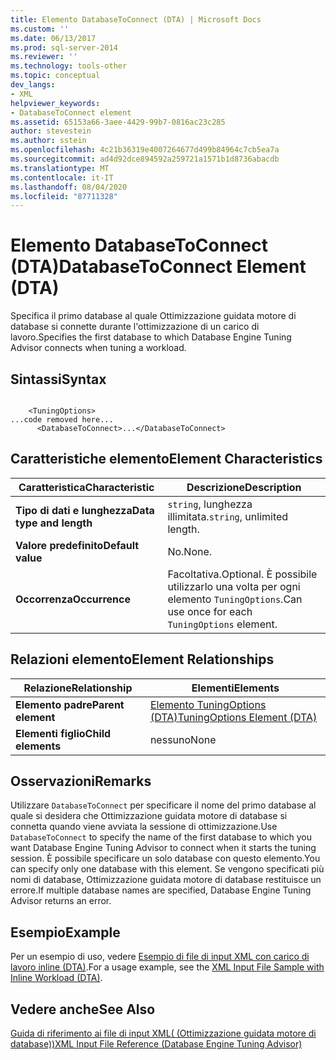 ```yaml
---
title: Elemento DatabaseToConnect (DTA) | Microsoft Docs
ms.custom: ''
ms.date: 06/13/2017
ms.prod: sql-server-2014
ms.reviewer: ''
ms.technology: tools-other
ms.topic: conceptual
dev_langs:
- XML
helpviewer_keywords:
- DatabaseToConnect element
ms.assetid: 65153a66-3aee-4429-99b7-0816ac23c285
author: stevestein
ms.author: sstein
ms.openlocfilehash: 4c21b36319e4007264677d499b84964c7cb5ea7a
ms.sourcegitcommit: ad4d92dce894592a259721a1571b1d8736abacdb
ms.translationtype: MT
ms.contentlocale: it-IT
ms.lasthandoff: 08/04/2020
ms.locfileid: "87711328"
---
```

# <a name="databasetoconnect-element-dta"></a><span data-ttu-id="fa902-102">Elemento DatabaseToConnect (DTA)</span><span class="sxs-lookup"><span data-stu-id="fa902-102">DatabaseToConnect Element (DTA)</span></span>
  <span data-ttu-id="fa902-103">Specifica il primo database al quale Ottimizzazione guidata motore di database si connette durante l'ottimizzazione di un carico di lavoro.</span><span class="sxs-lookup"><span data-stu-id="fa902-103">Specifies the first database to which Database Engine Tuning Advisor connects when tuning a workload.</span></span>  
  
## <a name="syntax"></a><span data-ttu-id="fa902-104">Sintassi</span><span class="sxs-lookup"><span data-stu-id="fa902-104">Syntax</span></span>  
  
```  
  
    <TuningOptions>  
...code removed here...  
      <DatabaseToConnect>...</DatabaseToConnect>  
```  
  
## <a name="element-characteristics"></a><span data-ttu-id="fa902-105">Caratteristiche elemento</span><span class="sxs-lookup"><span data-stu-id="fa902-105">Element Characteristics</span></span>  
  
|<span data-ttu-id="fa902-106">Caratteristica</span><span class="sxs-lookup"><span data-stu-id="fa902-106">Characteristic</span></span>|<span data-ttu-id="fa902-107">Descrizione</span><span class="sxs-lookup"><span data-stu-id="fa902-107">Description</span></span>|  
|--------------------|-----------------|  
|<span data-ttu-id="fa902-108">**Tipo di dati e lunghezza**</span><span class="sxs-lookup"><span data-stu-id="fa902-108">**Data type and length**</span></span>|<span data-ttu-id="fa902-109">`string`, lunghezza illimitata.</span><span class="sxs-lookup"><span data-stu-id="fa902-109">`string`, unlimited length.</span></span>|  
|<span data-ttu-id="fa902-110">**Valore predefinito**</span><span class="sxs-lookup"><span data-stu-id="fa902-110">**Default value**</span></span>|<span data-ttu-id="fa902-111">No.</span><span class="sxs-lookup"><span data-stu-id="fa902-111">None.</span></span>|  
|<span data-ttu-id="fa902-112">**Occorrenza**</span><span class="sxs-lookup"><span data-stu-id="fa902-112">**Occurrence**</span></span>|<span data-ttu-id="fa902-113">Facoltativa.</span><span class="sxs-lookup"><span data-stu-id="fa902-113">Optional.</span></span> <span data-ttu-id="fa902-114">È possibile utilizzarlo una volta per ogni elemento `TuningOptions`.</span><span class="sxs-lookup"><span data-stu-id="fa902-114">Can use once for each `TuningOptions` element.</span></span>|  
  
## <a name="element-relationships"></a><span data-ttu-id="fa902-115">Relazioni elemento</span><span class="sxs-lookup"><span data-stu-id="fa902-115">Element Relationships</span></span>  
  
|<span data-ttu-id="fa902-116">Relazione</span><span class="sxs-lookup"><span data-stu-id="fa902-116">Relationship</span></span>|<span data-ttu-id="fa902-117">Elementi</span><span class="sxs-lookup"><span data-stu-id="fa902-117">Elements</span></span>|  
|------------------|--------------|  
|<span data-ttu-id="fa902-118">**Elemento padre**</span><span class="sxs-lookup"><span data-stu-id="fa902-118">**Parent element**</span></span>|[<span data-ttu-id="fa902-119">Elemento TuningOptions &#40;DTA&#41;</span><span class="sxs-lookup"><span data-stu-id="fa902-119">TuningOptions Element &#40;DTA&#41;</span></span>](tuningoptions-element-dta.md)|  
|<span data-ttu-id="fa902-120">**Elementi figlio**</span><span class="sxs-lookup"><span data-stu-id="fa902-120">**Child elements**</span></span>|<span data-ttu-id="fa902-121">nessuno</span><span class="sxs-lookup"><span data-stu-id="fa902-121">None</span></span>|  
  
## <a name="remarks"></a><span data-ttu-id="fa902-122">Osservazioni</span><span class="sxs-lookup"><span data-stu-id="fa902-122">Remarks</span></span>  
 <span data-ttu-id="fa902-123">Utilizzare `DatabaseToConnect` per specificare il nome del primo database al quale si desidera che Ottimizzazione guidata motore di database si connetta quando viene avviata la sessione di ottimizzazione.</span><span class="sxs-lookup"><span data-stu-id="fa902-123">Use `DatabaseToConnect` to specify the name of the first database to which you want Database Engine Tuning Advisor to connect when it starts the tuning session.</span></span> <span data-ttu-id="fa902-124">È possibile specificare un solo database con questo elemento.</span><span class="sxs-lookup"><span data-stu-id="fa902-124">You can specify only one database with this element.</span></span> <span data-ttu-id="fa902-125">Se vengono specificati più nomi di database, Ottimizzazione guidata motore di database restituisce un errore.</span><span class="sxs-lookup"><span data-stu-id="fa902-125">If multiple database names are specified, Database Engine Tuning Advisor returns an error.</span></span>  
  
## <a name="example"></a><span data-ttu-id="fa902-126">Esempio</span><span class="sxs-lookup"><span data-stu-id="fa902-126">Example</span></span>  
 <span data-ttu-id="fa902-127">Per un esempio di uso, vedere [Esempio di file di input XML con carico di lavoro inline &#40;DTA&#41;](xml-input-file-sample-with-inline-workload-dta.md).</span><span class="sxs-lookup"><span data-stu-id="fa902-127">For a usage example, see the [XML Input File Sample with Inline Workload &#40;DTA&#41;](xml-input-file-sample-with-inline-workload-dta.md).</span></span>  
  
## <a name="see-also"></a><span data-ttu-id="fa902-128">Vedere anche</span><span class="sxs-lookup"><span data-stu-id="fa902-128">See Also</span></span>  
 [<span data-ttu-id="fa902-129">Guida di riferimento ai file di input XML&#40; (Ottimizzazione guidata motore di database)&#41;</span><span class="sxs-lookup"><span data-stu-id="fa902-129">XML Input File Reference &#40;Database Engine Tuning Advisor&#41;</span></span>](xml-input-file-reference-database-engine-tuning-advisor.md)  
  
  
